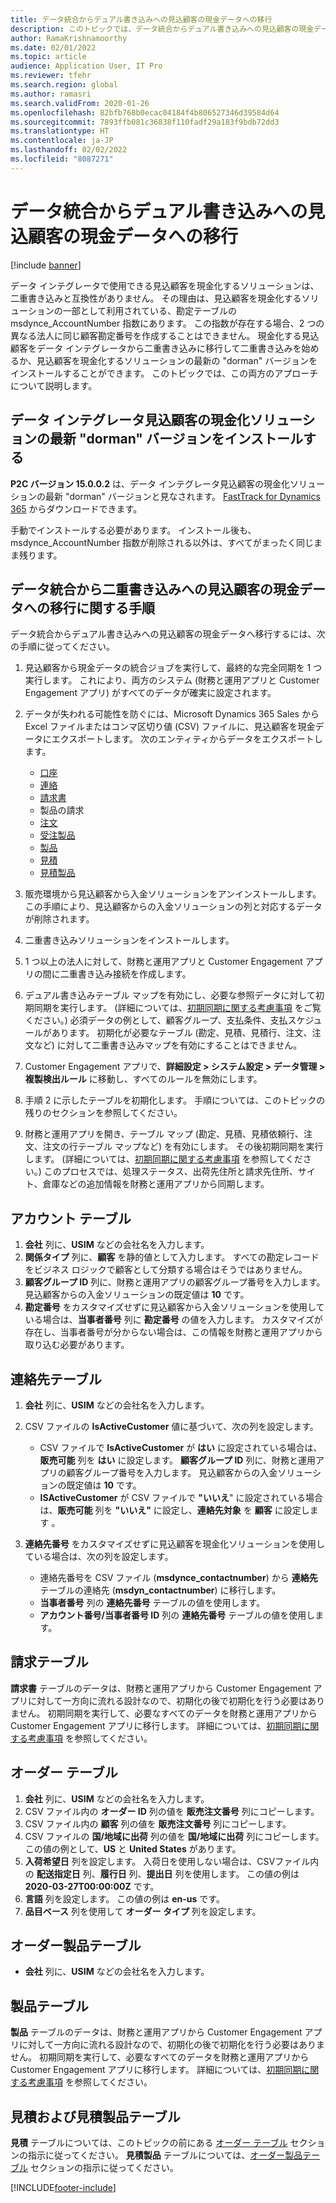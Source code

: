 ```yaml
---
title: データ統合からデュアル書き込みへの見込顧客の現金データへの移行
description: このトピックでは、データ統合からデュアル書き込みへの見込顧客の現金データへの移行方法について説明します。
author: RamaKrishnamoorthy
ms.date: 02/01/2022
ms.topic: article
audience: Application User, IT Pro
ms.reviewer: tfehr
ms.search.region: global
ms.author: ramasri
ms.search.validFrom: 2020-01-26
ms.openlocfilehash: 82bfb768b0ecac04184f4b806527346d39584d64
ms.sourcegitcommit: 7893ffb081c36838f110fadf29a183f9bdb72dd3
ms.translationtype: HT
ms.contentlocale: ja-JP
ms.lasthandoff: 02/02/2022
ms.locfileid: "8087271"
---
```

# <a name="migrate-prospect-to-cash-data-from-data-integrator-to-dual-write"></a>データ統合からデュアル書き込みへの見込顧客の現金データへの移行

[!include [banner](../../includes/banner.md)]

データ インテグレータで使用できる見込顧客を現金化するソリューションは、二重書き込みと互換性がありません。 その理由は、見込顧客を現金化するソリューションの一部として利用されている、勘定テーブルの msdynce_AccountNumber 指数にあります。 この指数が存在する場合、2 つの異なる法人に同じ顧客勘定番号を作成することはできません。 現金化する見込顧客をデータ インテグレータから二重書き込みに移行して二重書き込みを始めるか、見込顧客を現金化するソリューションの最新の "dorman" バージョンをインストールすることができます。 このトピックでは、この両方のアプローチについて説明します。

## <a name="install-the-last-dorman-version-of-the-data-integrator-prospect-to-cash-solution"></a>データ インテグレータ見込顧客の現金化ソリューションの最新 "dorman" バージョンをインストールする

**P2C バージョン 15.0.0.2** は、データ インテグレータ見込顧客の現金化ソリューションの最新 "dorman" バージョンと見なされます。 [FastTrack for Dynamics 365](https://github.com/microsoft/Dynamics-365-FastTrack-Implementation-Assets/tree/master/Dual-write/P2C) からダウンロードできます。

手動でインストールする必要があります。 インストール後も、msdynce_AccountNumber 指数が削除される以外は、すべてがまったく同じまま残ります。

## <a name="steps-to-migrate-prospect-to-cash-data-from-data-integrator-to-dual-write"></a>データ統合から二重書き込みへの見込顧客の現金データへの移行に関する手順

データ統合からデュアル書き込みへの見込顧客の現金データへ移行するには、次の手順に従ってください。

1. 見込顧客から現金データの統合ジョブを実行して、最終的な完全同期を 1 つ実行します。 これにより、両方のシステム (財務と運用アプリと Customer Engagement アプリ) がすべてのデータが確実に設定されます。
2. データが失われる可能性を防ぐには、Microsoft Dynamics 365 Sales から Excel ファイルまたはコンマ区切り値 (CSV) ファイルに、見込顧客を現金データにエクスポートします。 次のエンティティからデータをエクスポートします。

    - [口座](#account-table)
    - [連絡](#contact-table)
    - [請求書](#invoice-table)
    - 製品の請求
    - [注文](#order-table)
    - [受注製品](#order-products-table)
    - [製品](#products-table)
    - [見積](#quote-and-quote-product-tables)
    - [見積製品](#quote-and-quote-product-tables)

3. 販売環境から見込顧客から入金ソリューションをアンインストールします。 この手順により、見込顧客からの入金ソリューションの列と対応するデータが削除されます。
4. 二重書き込みソリューションをインストールします。
5. 1 つ以上の法人に対して、財務と運用アプリと Customer Engagement アプリの間に二重書き込み接続を作成します。
6. デュアル書き込みテーブル マップを有効にし、必要な参照データに対して初期同期を実行します。 (詳細については、[初期同期に関する考慮事項](initial-sync-guidance.md) をご覧ください。) 必須データの例として、顧客グループ、支払条件、支払スケジュールがあります。 初期化が必要なテーブル (勘定、見積、見積行、注文、注文など) に対して二重書き込みマップを有効にすることはできません。
7. Customer Engagement アプリで、**詳細設定 \> システム設定 \> データ管理 \> 複製検出ルール** に移動し、すべてのルールを無効にします。
8. 手順 2 に示したテーブルを初期化します。 手順については、このトピックの残りのセクションを参照してください。
9. 財務と運用アプリを開き、テーブル マップ (勘定、見積、見積依頼行、注文、注文の行テーブル マップなど) を有効にします。 その後初期同期を実行します。 (詳細については、[初期同期に関する考慮事項](initial-sync-guidance.md) を参照してください。) このプロセスでは、処理ステータス、出荷先住所と請求先住所、サイト、倉庫などの追加情報を財務と運用アプリから同期します。

## <a name="account-table"></a>アカウント テーブル

1. **会社** 列に、**USIM** などの会社名を入力します。
2. **関係タイプ** 列に、**顧客** を静的値として入力します。 すべての勘定レコードをビジネス ロジックで顧客として分類する場合はそうではありません。
3. **顧客グループ ID** 列に、財務と運用アプリの顧客グループ番号を入力します。 見込顧客からの入金ソリューションの既定値は **10** です。
4. **勘定番号** をカスタマイズせずに見込顧客から入金ソリューションを使用している場合は、**当事者番号** 列に **勘定番号** の値を入力します。 カスタマイズが存在し、当事者番号が分からない場合は、この情報を財務と運用アプリから取り込む必要があります。

## <a name="contact-table"></a>連絡先テーブル

1. **会社** 列に、**USIM** などの会社名を入力します。
2. CSV ファイルの **IsActiveCustomer** 値に基づいて、次の列を設定します。

    - CSV ファイルで **IsActiveCustomer** が **はい** に設定されている場合は、**販売可能** 列を **はい** に設定します。 **顧客グループ ID** 列に、財務と運用アプリの顧客グループ番号を入力します。 見込顧客からの入金ソリューションの既定値は **10** です。
    - **ISActiveCustomer** が CSV ファイルで **"いいえ**" に設定されている場合は、**販売可能** 列を **"いいえ"** に設定し、**連絡先対象** を **顧客** に設定します 。

3. **連絡先番号** をカスタマイズせずに見込顧客を現金化ソリューションを使用している場合は、次の列を設定します。

    - 連絡先番号を CSV ファイル (**msdynce\_contactnumber**) から **連絡先** テーブルの連絡先 (**msdyn\_contactnumber**) に移行します。
    - **当事者番号** 列の **連絡先番号** テーブルの値を使用します。
    - **アカウント番号/当事者番号 ID** 列の **連絡先番号** テーブルの値を使用します。

## <a name="invoice-table"></a>請求テーブル

**請求書** テーブルのデータは、財務と運用アプリから Customer Engagement アプリに対して一方向に流れる設計なので、初期化の後で初期化を行う必要はありません。 初期同期を実行して、必要なすべてのデータを財務と運用アプリから Customer Engagement アプリに移行します。 詳細については、[初期同期に関する考慮事項](initial-sync-guidance.md) を参照してください。

## <a name="order-table"></a>オーダー テーブル

1. **会社** 列に、**USIM** などの会社名を入力します。
2. CSV ファイル内の **オーダー ID** 列の値を **販売注文番号** 列にコピーします。
3. CSV ファイル内の **顧客** 列の値を **販売注文番号** 列にコピーします。
4. CSV ファイルの **国/地域に出荷** 列の値を **国/地域に出荷** 列にコピーします。 この値の例として、**US** と **United States** があります。
5. **入荷希望日** 列を設定します。 入荷日を使用しない場合は、CSVファイル内の **配送指定日** 列、**履行日** 列、**提出日** 列を使用します。 この値の例は **2020-03-27T00:00:00Z** です。
6. **言語** 列を設定します。 この値の例は **en-us** です。
7. **品目ベース** 列を使用して **オーダー タイプ** 列を設定します。

## <a name="order-products-table"></a>オーダー製品テーブル

- **会社** 列に、**USIM** などの会社名を入力します。

## <a name="products-table"></a>製品テーブル

**製品** テーブルのデータは、財務と運用アプリから Customer Engagement アプリに対して一方向に流れる設計なので、初期化の後で初期化を行う必要はありません。 初期同期を実行して、必要なすべてのデータを財務と運用アプリから Customer Engagement アプリに移行します。 詳細については、[初期同期に関する考慮事項](initial-sync-guidance.md) を参照してください。

## <a name="quote-and-quote-product-tables"></a>見積および見積製品テーブル

**見積** テーブルについては、このトピックの前にある [オーダー テーブル](#order-table) セクションの指示に従ってください。 **見積製品** テーブルについては、[オーダー製品テーブル](#order-products-table) セクションの指示に従ってください。


[!INCLUDE[footer-include](../../../../includes/footer-banner.md)]
